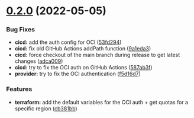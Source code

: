 # [0.2.0](https://github.com/timoa/terraform-module-oci-example/compare/v0.1.0...v0.2.0) (2022-05-05)


### Bug Fixes

* **cicd:** add the auth config for OCI ([53fd294](https://github.com/timoa/terraform-module-oci-example/commit/53fd29461caa02c422770087e152a3c24ea7430f))
* **cicd:** fix old GitHub Actions addPath function ([9a1eda3](https://github.com/timoa/terraform-module-oci-example/commit/9a1eda3c9365e30f86180282b9b4accea1ce83a3))
* **cicd:** force checkout of the main branch during release to get latest changes ([adca009](https://github.com/timoa/terraform-module-oci-example/commit/adca009e74047d4d84cb56f3458140ff61e34d61))
* **cicd:** try to fix the OCI auth on GitHub Actions ([587ab3f](https://github.com/timoa/terraform-module-oci-example/commit/587ab3f463c96e77984f8e429e69df057669a233))
* **provider:** try to fix the OCI authentication ([f5d16d7](https://github.com/timoa/terraform-module-oci-example/commit/f5d16d7b9a4eb5c384a5519b7c2d8c4b0c199af4))


### Features

* **terraform:** add the default variables for the OCI auth + get quotas for a specific region ([cb381bb](https://github.com/timoa/terraform-module-oci-example/commit/cb381bba1c8c846528ea67b84f34f0b151ab2659))
